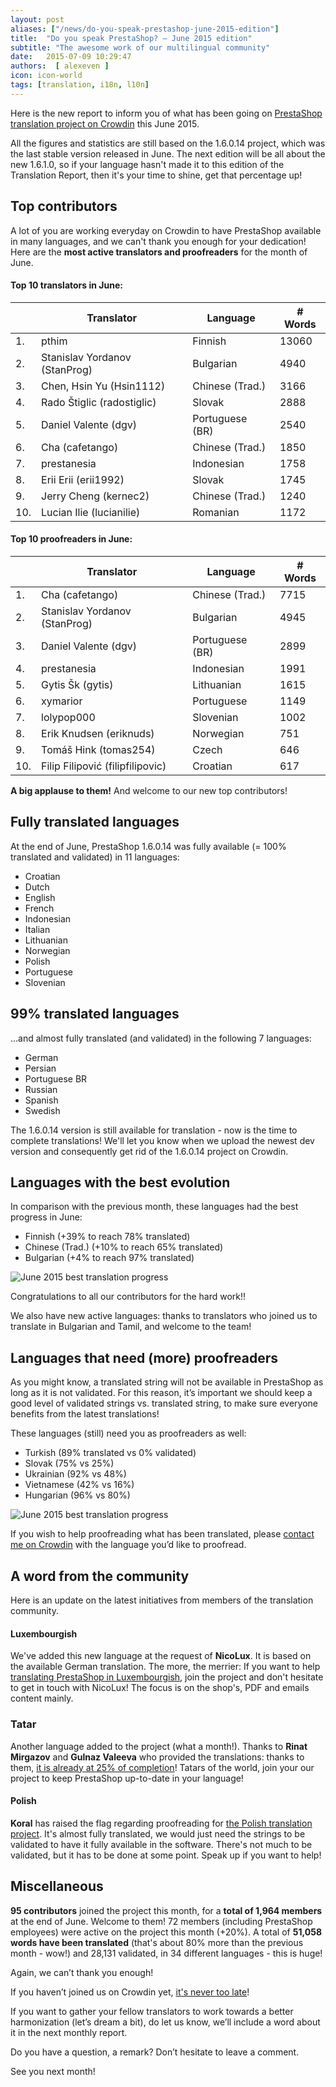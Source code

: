 ```yaml
---
layout: post
aliases: ["/news/do-you-speak-prestashop-june-2015-edition"]
title:  "Do you speak PrestaShop? – June 2015 edition"
subtitle: "The awesome work of our multilingual community"
date:   2015-07-09 10:29:47
authors:  [ alexeven ]
icon: icon-world
tags: [translation, i18n, l10n]
---
```



Here is the new report to inform you of what has been going on [PrestaShop translation project on Crowdin](https://crowdin.com/project/prestashop-official) this June 2015.

All the figures and statistics are still based on the 1.6.0.14 project, which was the last stable version released in June. The next edition will be all about the new 1.6.1.0, so if your language hasn't made it to this edition of the Translation Report, then it's your time to shine, get that percentage up!


## Top contributors

A lot of you are working everyday on Crowdin to have PrestaShop available in many languages, and we can't thank you enough for your dedication! Here are the **most active translators and proofreaders** for the month of June.

#### Top 10 translators in June:

| |Translator | Language | # Words
|-|---------- | -------- | ----------------
 1. | pthim | Finnish  |13060
 2. | Stanislav Yordanov (StanProg) | Bulgarian |4940
 3. | Chen, Hsin Yu (Hsin1112) | Chinese (Trad.)| 3166
 4. | Rado Štiglic (radostiglic) | Slovak |2888
 5. | Daniel Valente (dgv) | Portuguese (BR) | 2540
 6. | Cha (cafetango) | Chinese (Trad.) |1850
 7. | prestanesia | Indonesian |1758
 8. | Erii Erii (erii1992) | Slovak |1745
 9. | Jerry Cheng (kernec2) | Chinese (Trad.) |1240
10. | Lucian Ilie (lucianilie) | Romanian |1172


#### Top 10 proofreaders in June:

| | Translator | Language | # Words
|-| ---------- | -------- | ----------------
 1. | Cha (cafetango) | Chinese (Trad.) |7715
 2. | Stanislav Yordanov (StanProg) | Bulgarian |4945
 3. | Daniel Valente (dgv) | Portuguese (BR) | 2899
 4. | prestanesia | Indonesian |1991
 5. | Gytis Šk (gytis) | Lithuanian | 1615
 6. | xymarior | Portuguese |1149
 7. | lolypop000 | Slovenian |1002
 8. | Erik Knudsen (eriknuds) | Norwegian |751
 9. | Tomáš Hink (tomas254) | Czech |646
10. | Filip Filipović (filipfilipovic) | Croatian |617

**A big applause to them!** And welcome to our new top contributors!


## Fully translated languages

At the end of June, PrestaShop 1.6.0.14 was fully available (= 100% translated and validated) in 11 languages:

* Croatian
* Dutch
* English
* French
* Indonesian
* Italian
* Lithuanian
* Norwegian
* Polish
* Portuguese
* Slovenian


## 99% translated languages

…and almost fully translated (and validated) in the following 7 languages:

* German
* Persian
* Portuguese BR
* Russian
* Spanish
* Swedish

The 1.6.0.14 version is still available for translation - now is the time to complete translations! We'll let you know when we upload the newest dev version and consequently get rid of the 1.6.0.14 project on Crowdin.

## Languages with the best evolution

In comparison with the previous month, these languages had the best progress in June:

* Finnish (+39% to reach 78% translated)
* Chinese (Trad.) (+10% to reach 65% translated)
* Bulgarian (+4% to reach 97% translated)

![June 2015 best translation progress](/assets/images/2015/07/Build_Crowdin_progress_june15.png)

Congratulations to all our contributors for the hard work!!

We also have new active languages: thanks to translators who joined us to translate in Bulgarian and Tamil, and welcome to the team!


## Languages that need (more) proofreaders

As you might know, a translated string will not be available in PrestaShop as long as it is not validated. For this reason, it’s important we should keep a good level of validated strings vs. translated string, to make sure everyone benefits from the latest translations!

These languages (still) need you as proofreaders as well:

* Turkish (89% translated vs 0% validated)
* Slovak (75% vs 25%)
* Ukrainian (92% vs 48%)
* Vietnamese (42% vs 16%)
* Hungarian (96% vs 80%)

![June 2015 best translation progress](/assets/images/2015/07/Build_Crowdin_proofreading_june15.png)

If you wish to help proofreading what has been translated, please [contact me on Crowdin](https://crowdin.com/profile/alex-even) with the language you’d like to proofread.



## A word from the community

Here is an update on the latest initiatives from members of the translation community.

#### Luxembourgish
We've added this new language at the request of **NicoLux**. It is based on the available German translation. The more, the merrier: If you want to help [translating PrestaShop in Luxembourgish](https://crowdin.com/project/prestashop-official/de-LU), join the project and don't hesitate to get in touch with NicoLux! The focus is on the shop's, PDF and emails content mainly.

### Tatar
Another language added to the project (what a month!). Thanks to **Rinat Mirgazov** and **Gulnaz Valeeva** who provided the translations: thanks to them, [it is already at 25% of completion](https://crowdin.com/project/prestashop-official/tt-RU)!
Tatars of the world, join your our project to keep PrestaShop up-to-date in your language!

#### Polish
**Koral** has raised the flag regarding proofreading for [the Polish translation project](https://crowdin.com/project/prestashop-official/pl). It's almost fully translated, we would just need the strings to be validated to have it fully available in the software. There's not much to be validated, but it has to be done at some point. Speak up if you want to help!


## Miscellaneous
**95 contributors** joined the project this month, for a **total of 1,964 members** at the end of June. Welcome to them!
72 members (including PrestaShop employees) were active on the project this month (+20%).
A total of **51,058 words have been translated** (that's about 80% more than the previous month - wow!) and 28,131 validated, in 34 different languages - this is huge!

Again, we can’t thank you enough!

If you haven’t joined us on Crowdin yet, [it's never too late](https://crowdin.com/project/prestashop-official)!

If you want to gather your fellow translators to work towards a better harmonization (let’s dream a bit), do let us know, we’ll include a word about it in the next monthly report.

Do you have a question, a remark? Don’t hesitate to leave a comment.

See you next month!
